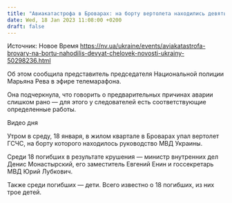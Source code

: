 ```yaml
---
title: "Авиакатастрофа в Броварах: на борту вертолета находились девять человек"
date: Wed, 18 Jan 2023 11:08:00 +0200
draft: false
---
```

Источник: Новое Время https://nv.ua/ukraine/events/aviakatastrofa-brovary-na-bortu-nahodilis-devyat-chelovek-novosti-ukrainy-50298236.html


Об этом сообщила представитель председателя Национальной полиции Марьяна Рева в эфире телемарафона.

Она подчеркнула, что говорить о предварительных причинах аварии слишком рано — для этого у следователей есть соответствующие определенные работы.

  Видео дня   

Утром в среду, 18 января, в жилом квартале в Броварах упал вертолет ГСЧС, на борту которого находилось руководство МВД Украины.

 Среди 18 погибших в результате крушения — министр внутренних дел Денис Монастырский, его заместитель Евгений Енин и госсекретарь МВД Юрий Лубкович.

 Также среди погибших — дети. Всего известно о 18 погибших, из них трое детей.
